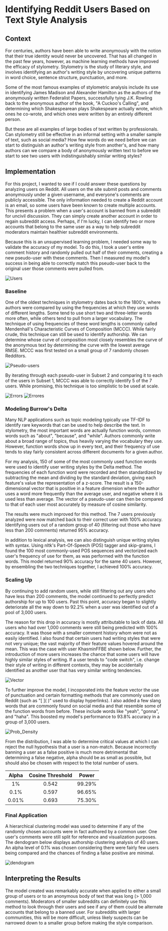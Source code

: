 # Identifying Reddit Users Based on Text Style Analysis



## Context

For centuries, authors have been able to write anonymously with the notion that their true identity would never be uncovered. That has all changed in the past few years, however, as machine learning methods have improved the efficacy of stylometry. Stylometry is the study of literary style, and involves identifying an author's writing style by uncovering unique patterns in word choice, sentence structure, punctuation, and more.

Some of the most famous examples of stylometric analysis include its use in identifying James Madison and Alexander Hamilton as the authors of the anonymously written Federalist Papers, successfully tying J.K. Rowling back to the anonymous author of the book, "A Cuckoo's Calling", and determining which Shakespearean plays Shakespeare actually wrote, which ones he co-wrote, and which ones were written by an entirely different person.

But these are all examples of large bodies of text written by professionals. Can stylometry still be effective in an informal setting with a smaller sample of text, such as social media? How few words do we need before we can start to distinguish an author's writing style from another's, and how many authors can we compare a body of anonymously written text to before we start to see two users with indistinguishably similar writing styles?

## Implementation

For this project, I wanted to see if I could answer these questions by analyzing users on Reddit. All users on the site submit posts and comments anonymously under a given username, and everyone's comments are publicly accessible. The only information needed to create a Reddit account is an email, so some users have been known to create multiple accounts. This presents a problem when a user's account is banned from a subreddit for uncivil discussion. They can simply create another account in order to regain subreddit access. Perhaps, if I'm lucky, I can identify two or more accounts that belong to the same user as a way to help subreddit moderators maintain healthier subreddit environments. 

Because this is an unsupervised learning problem, I needed some way to validate the accuracy of my model. To do this, I took a user's entire comment history and randomly pulled out half of their comments, creating a new pseudo-user with these comments. Then I measured my model's success in being able to correctly match this pseudo-user back to the original user those comments were pulled from.

![Users](user_split.png)

### Baseline

One of the oldest techniques in stylometry dates back to the 1800's, where authors were compared by using the frequencies at which they use words of different lengths. Some tend to use short two and three-letter words more often, while others tend to pull from a larger vocabulary. The technique of using frequencies of these word lengths is commonly called Mendenhall's Characteristic Curves of Composition (MCCC). While fairly crude, this technique can still be used to identify authorship. We can determine whose curve of composition
most closely resembles the curve of the anonymous text by determining the curve with the lowest average RMSE. MCCC was first tested on a small group of 7 randomly chosen Redditors.

![Pseudo-users](word_lengths.png)

By iterating through each pseudo-user in Subset 2 and comparing it to each of the users in Subset 1, MCCC was able to correctly identify 5 of the 7 users. While promising, this technique is too simplistic to be used at scale. 

![Errors](word_length_errors.png)
![Errores](word_errors_df.png)

### Modeling Burrow's Delta

Many NLP applications such as topic modeling typically use TF-IDF to identify rare keywords that can be used to help describe the text. In stylometry, the most important words are actually function words, common words such as "about", "because", and "while". Authors commonly write about a broad range of topics, thus heavily varying the vocabulary they use. However, function words show up in every text, and their frequency of use tends to stay fairly consistent across different documents for a given author.

For my analysis, 150 of some of the most commonly used function words were used to identify user writing styles by the Delta method. The frequencies of each function word were recorded and then standardized by subtracting the mean and dividing by the standard deviation, giving each feature's value the representation of a z-score. The result is a 150-dimensional vector that is positive in a feature dimension where the author uses a word more frequently than the average user, and negative where it is used less than average. The vector of a pseudo-user can then be compared to that of each user most accurately by measure of cosine similarity.

The results were much improved for this method. The 7 users previously analyzed were now matched back to their correct user with 100% accuracy. Identifying users out of a random group of 40 (filtering out those who have less than 200 comments) returned 95% accuracy. 

In addition to lexical analysis, we can also distinguish unique writing styles with syntax. Using nltk's Part-Of-Speech (POS) tagger and skip-grams, I found the 100 most commonly-used POS sequences and vectorized each user's frequency of use for them, as was performed with the function words. This model returned 90% accuracy for the same 40 users. However, by ensembling the two techniques together, I achieved 100% accuracy.

### Scaling Up

By continuing to add random users, while still filtering out any users who have less than 200 comments, the model continued to perfectly predict authorship for up to 100 users. Past this point, accuracy began to slightly deteriorate all the way down to 92.2% when a user was identified out of a pool of 3,000 users.

The reason for this drop in accuracy is mostly attributable to lack of data. All users who had over 1,000 comments were still being predicted with 100% accuracy. It was those with a smaller comment history whom were not as easily identified. I also found that certain users had writing styles that were not very unique; the vast majority of their feature values hovered around the mean. This was the case with user KhasminFFBE shown below. Further, the introduction of more users increases the chance that some users will have highly similar styles of writing. If a user tends to "code switch", i.e. change their style of writing in different contexts, they may be accidentally identified as another user that has very similar writing tendencies. 

![Vector](vectors.png)

To further improve the model, I incoporated into the feature vector the use of punctuation and certain formatting methods that are commonly used on Reddit (such as "\[ ]( )" used to display hyperlinks). I also added a few slang words that are commonly found on social media and that resemble some of the function words from before. These include words like "yeah", "gonna", and "haha". This boosted my model's performance to 93.8% accuracy in a group of 3,000 users.

![Prob_Density](prob_density.png)

From the distribution, I was able to determine critical values at which I can reject the null hypothesis that a user is a non-match. Because incorrectly banning a user as a false positive is much more detrimental that determining a false negative, alpha should be as small as possible, but should also be chosen with respect to the total number of users. 

| Alpha      |  Cosine Threshold        | Power  |
| :-------------: |:-------------:| :-----:|
| 1%     | 0.542 | 99.29% |
| 0.1%      | 0.597    |  96.65% |
| 0.01% |    0.693   |  75.30%   |

### Final Application

A hierarchical clustering model was used to determine if any of the randomly chosen accounts were in fact authored by a common user. One user's comments were still split for reference and visualization purposes. The dendogram below displays authorship clustering analysis of 40 users. An alpha level of 0.1% was chosen considering there were fairly few users being compared and the chances of finding a false positive are minimal. 

![dendogram](dendogram.png)

## Interpreting the Results

The model created was remarkably accurate when applied to either a small group of users or to an anonymous body of text that was long (> 1,000 comments). Moderators of smaller subreddits can definitely use this method to look through their users and see if any of them could be alternate accounts that belong to a banned user. For subreddits with larger communities, this will be more difficult, unless likely suspects can be narrowed down to a smaller group before making the style comparison. 







